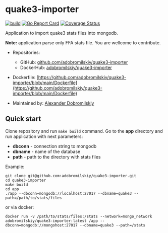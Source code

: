 # quake3-importer

[![build](https://github.com/adobromilskiy/quake3-importer/actions/workflows/ci.yml/badge.svg)](https://github.com/adobromilskiy/quake3-importer/actions/workflows/ci.yml) [![Go Report Card](https://goreportcard.com/badge/github.com/adobromilskiy/quake3-importer)](https://goreportcard.com/report/github.com/adobromilskiy/quake3-importer) [![Coverage Status](https://coveralls.io/repos/github/adobromilskiy/quake3-importer/badge.svg?branch=main&kill_cache=1)](https://coveralls.io/github/adobromilskiy/quake3-importer?branch=main)

Application to import quake3 stats files into mongodb.

**Note:** application parse only FFA stats file. You are wellcome to contribute.

- Repositories:
  - GitHub: [github.com/adobromilskiy/quake3-importer](https://github.com/adobromilskiy/quake3-importer)
  - DockerHub: [adobromilskiy/quake3-importer](https://hub.docker.com/r/adobromilskiy/quake3-importer)


- Dockerfile: [https://github.com/adobromilskiy/quake3-importer/blob/main/Dockerfile](https://github.com/adobromilskiy/quake3-importer/blob/main/Dockerfile)


- Maintained by: [Alexander Dobromilskiy](https://twst.dev)

## Quick start

Clone repository and run `make build` command. Go to the **app** directory and run application with next parameters:

- **dbconn** - connection string to mongodb
- **dbname** - name of the database
- **path** - path to the directory with stats files

Example:

```console
git clone git@github.com:adobromilskiy/quake3-importer.git
cd quake3-importer
make build
cd app
./app --dbconn=mongodb://localhost:27017 --dbname=quake3 --path=/path/to/stats/files
```

or via docker:

```console
docker run -v /path/to/stats/files:/stats --network=mongo_network adobromilskiy/quake3-importer:latest /app --dbconn=mongodb://mongohost:27017 --dbname=quake3 --path=/stats
```